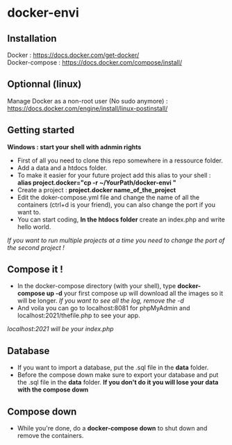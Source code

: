 # docker-envi

## Installation

Docker : https://docs.docker.com/get-docker/  
Docker-compose : https://docs.docker.com/compose/install/

## Optionnal (linux)

Manage Docker as a non-root user (No sudo anymore) : https://docs.docker.com/engine/install/linux-postinstall/

## Getting started
**Windows : start your shell with adnmin rights**

- First of all you need to clone this repo somewhere in a ressource folder.
- Add a data and a htdocs folder.
- To make it easier for your future project add this alias to your shell : **alias project.docker="cp -r ~/YourPath/docker-envi "**
- Create a project : **project.docker name_of_the_project**
- Edit the doker-compose.yml file and change the name of all the containers (ctrl+d is your friend), you can also change the port if you want to.
- You can start coding, **In the htdocs folder** create an index.php and write hello world. 

*If you want to run multiple projects at a time you need to change the port of the second project !*

## Compose it !

- In the docker-compose directory (with your shell), type **docker-compose up -d** your first compose up will download all the images so it will be longer.
*If you want to see all the log, remove the -d*
- And voila you can go to localhost:8081 for phpMyAdmin and localhost:2021/thefile.php to see your app.  

*localhost:2021 will be your index.php*

## Database

- If you want to import a database, put the .sql file in the **data** folder.
- Before the compose down make sure to export your database and put the .sql file in the **data** folder. 
**If you don't do it you will lose your data with the compose down**

## Compose down

- While you're done, do a **docker-compose down** to shut down and remove the containers.


